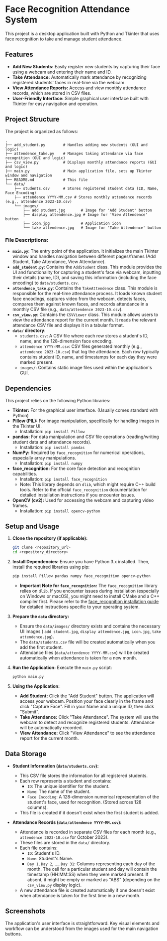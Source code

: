 # Face Recognition Attendance System

This project is a desktop application built with Python and Tkinter that uses face recognition to take and manage student attendance.

## Features

*   **Add New Students:** Easily register new students by capturing their face using a webcam and entering their name and ID.
*   **Take Attendance:** Automatically mark attendance by recognizing registered students' faces in real-time via the webcam.
*   **View Attendance Reports:** Access and view monthly attendance records, which are stored in CSV files.
*   **User-Friendly Interface:** Simple graphical user interface built with Tkinter for easy navigation and operation.

## Project Structure

The project is organized as follows:

```
.
├── add_student.py        # Handles adding new students (GUI and logic)
├── attendence_take.py    # Manages taking attendance via face recognition (GUI and logic)
├── csv_view.py           # Displays monthly attendance reports (GUI and logic)
├── main.py               # Main application file, sets up Tkinter window and navigation
├── README.md             # This file
└── data/
    ├── students.csv      # Stores registered student data (ID, Name, Face Encoding)
    ├── attendence YYYY-MM.csv # Stores monthly attendance records (e.g., attendence 2023-10.csv)
    └── images/
        ├── add student.jpg       # Image for 'Add Student' button
        ├── display attendence.jpg # Image for 'View Attendence' button
        ├── icon.jpg              # Application icon
        └── take attendence.jpg   # Image for 'Take Attendence' button
```

### File Descriptions:

*   **`main.py`**: The entry point of the application. It initializes the main Tkinter window and handles navigation between different pages/frames (Add Student, Take Attendance, View Attendance).
*   **`add_student.py`**: Contains the `AddStudent` class. This module provides the UI and functionality for capturing a student's face via webcam, inputting their details (name, ID), and saving this information (including the face encoding) to `data/students.csv`.
*   **`attendence_take.py`**: Contains the `TakeAttendence` class. This module is responsible for the real-time attendance process. It loads known student face encodings, captures video from the webcam, detects faces, compares them against known faces, and records attendance in a monthly CSV file (e.g., `data/attendence 2023-10.csv`).
*   **`csv_view.py`**: Contains the `CSVViewer` class. This module allows users to view the attendance report for the current month. It reads the relevant attendance CSV file and displays it in a tabular format.
*   **`data/` directory**:
    *   `students.csv`: A CSV file where each row stores a student's ID, name, and the 128-dimension face encoding.
    *   `attendence YYYY-MM.csv`: CSV files generated monthly (e.g., `attendence 2023-10.csv`) that log the attendance. Each row typically contains student ID, name, and timestamps for each day they were marked present.
    *   `images/`: Contains static image files used within the application's GUI.

## Dependencies

This project relies on the following Python libraries:

*   **Tkinter:** For the graphical user interface. (Usually comes standard with Python)
*   **Pillow (PIL):** For image manipulation, specifically for handling images in the Tkinter UI.
    *   Installation: `pip install Pillow`
*   **pandas:** For data manipulation and CSV file operations (reading/writing student data and attendance records).
    *   Installation: `pip install pandas`
*   **NumPy:** Required by `face_recognition` for numerical operations, especially array manipulations.
    *   Installation: `pip install numpy`
*   **face_recognition:** For the core face detection and recognition capabilities.
    *   Installation: `pip install face_recognition`
    *   Note: This library depends on `dlib`, which might require C++ build tools. Refer to the official `face_recognition` documentation for detailed installation instructions if you encounter issues.
*   **OpenCV (cv2):** Used for accessing the webcam and capturing video frames.
    *   Installation: `pip install opencv-python`

## Setup and Usage

1.  **Clone the repository (if applicable):**
    ```bash
    git clone <repository_url>
    cd <repository_directory>
    ```

2.  **Install Dependencies:**
    Ensure you have Python 3.x installed. Then, install the required libraries using pip:
    ```bash
    pip install Pillow pandas numpy face_recognition opencv-python
    ```
    *   **Important Note for `face_recognition`:** The `face_recognition` library relies on `dlib`. If you encounter issues during installation (especially on Windows or macOS), you might need to install CMake and a C++ compiler first. Please refer to the [face_recognition installation guide](https://github.com/ageitgey/face_recognition#installation) for detailed instructions specific to your operating system.

3.  **Prepare the `data` directory:**
    *   Ensure the `data/images/` directory exists and contains the necessary UI images ( `add student.jpg`, `display attendence.jpg`, `icon.jpg`, `take attendence.jpg`).
    *   The `data/students.csv` file will be created automatically when you add the first student.
    *   Attendance files (`data/attendence YYYY-MM.csv`) will be created automatically when attendance is taken for a new month.

4.  **Run the Application:**
    Execute the `main.py` script:
    ```bash
    python main.py
    ```

5.  **Using the Application:**
    *   **Add Student:** Click the "Add Student" button. The application will access your webcam. Position your face clearly in the frame and click "Capture Face". Fill in your Name and a unique ID, then click "Submit".
    *   **Take Attendance:** Click "Take Attendance". The system will use the webcam to detect and recognize registered students. Attendance will be automatically recorded.
    *   **View Attendance:** Click "View Attendance" to see the attendance report for the current month.

## Data Storage

*   **Student Information (`data/students.csv`):**
    *   This CSV file stores the information for all registered students.
    *   Each row represents a student and contains:
        *   `ID`: The unique identifier for the student.
        *   `Name`: The name of the student.
        *   `Face Encoding`: A 128-dimension numerical representation of the student's face, used for recognition. (Stored across 128 columns).
    *   This file is created if it doesn't exist when the first student is added.

*   **Attendance Records (`data/attendence YYYY-MM.csv`):**
    *   Attendance is recorded in separate CSV files for each month (e.g., `attendence 2023-10.csv` for October 2023).
    *   These files are stored in the `data/` directory.
    *   Each file contains:
        *   `ID`: Student's ID.
        *   `Name`: Student's Name.
        *   `Day 1`, `Day 2`, ..., `Day 31`: Columns representing each day of the month. The cell for a particular student and day will contain the timestamp (HH:MM:SS) when they were marked present. If absent, it might be empty or marked as "ABS" (depending on the `csv_view.py` display logic).
    *   A new attendance file is created automatically if one doesn't exist when attendance is taken for the first time in a new month.

## Screenshots

The application's user interface is straightforward. Key visual elements and workflow can be understood from the images used for the main navigation buttons.
